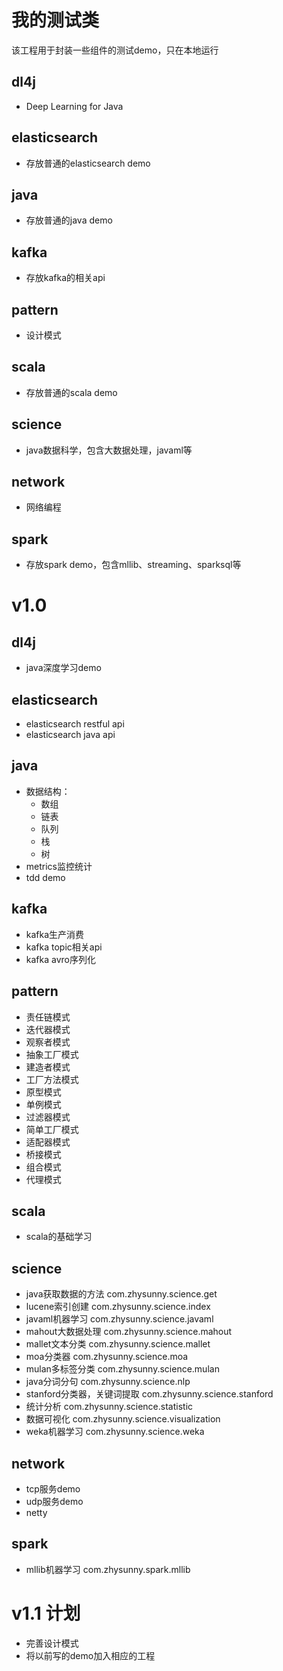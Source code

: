 # 我的测试类

该工程用于封装一些组件的测试demo，只在本地运行

## dl4j

* Deep Learning for Java

## elasticsearch

* 存放普通的elasticsearch demo

## java

* 存放普通的java demo

## kafka

* 存放kafka的相关api

## pattern

* 设计模式

## scala

* 存放普通的scala demo

## science

* java数据科学，包含大数据处理，javaml等

## network

* 网络编程

## spark

* 存放spark demo，包含mllib、streaming、sparksql等

# v1.0

## dl4j

* java深度学习demo

## elasticsearch

* elasticsearch restful api
* elasticsearch java api

## java

* 数据结构：
    * 数组
    * 链表
    * 队列
    * 栈
    * 树
* metrics监控统计
* tdd demo

## kafka

* kafka生产消费
* kafka topic相关api
* kafka avro序列化

## pattern

* 责任链模式
* 迭代器模式
* 观察者模式
* 抽象工厂模式
* 建造者模式
* 工厂方法模式
* 原型模式
* 单例模式
* 过滤器模式
* 简单工厂模式
* 适配器模式
* 桥接模式
* 组合模式
* 代理模式

## scala

* scala的基础学习

## science

* java获取数据的方法 com.zhysunny.science.get
* lucene索引创建 com.zhysunny.science.index
* javaml机器学习 com.zhysunny.science.javaml
* mahout大数据处理 com.zhysunny.science.mahout
* mallet文本分类 com.zhysunny.science.mallet
* moa分类器 com.zhysunny.science.moa
* mulan多标签分类 com.zhysunny.science.mulan
* java分词分句 com.zhysunny.science.nlp
* stanford分类器，关键词提取 com.zhysunny.science.stanford
* 统计分析 com.zhysunny.science.statistic
* 数据可视化 com.zhysunny.science.visualization
* weka机器学习 com.zhysunny.science.weka

## network

* tcp服务demo
* udp服务demo
* netty

## spark

* mllib机器学习 com.zhysunny.spark.mllib

# v1.1 计划

* 完善设计模式
* 将以前写的demo加入相应的工程
